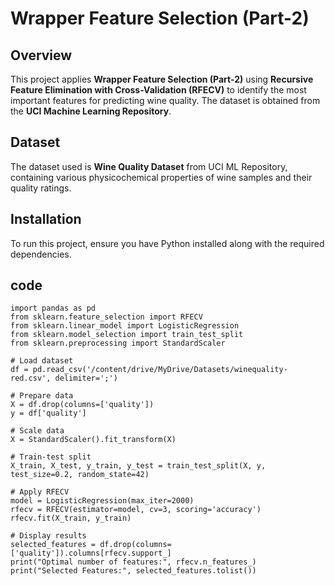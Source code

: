 # Wrapper Feature Selection (Part-2)

## Overview
This project applies **Wrapper Feature Selection (Part-2)** using **Recursive Feature Elimination with Cross-Validation (RFECV)** to identify the most important features for predicting wine quality. The dataset is obtained from the **UCI Machine Learning Repository**.

## Dataset
The dataset used is **Wine Quality Dataset** from UCI ML Repository, containing various physicochemical properties of wine samples and their quality ratings.

## Installation
To run this project, ensure you have Python installed along with the required dependencies.

## code
```
import pandas as pd
from sklearn.feature_selection import RFECV
from sklearn.linear_model import LogisticRegression
from sklearn.model_selection import train_test_split
from sklearn.preprocessing import StandardScaler

# Load dataset
df = pd.read_csv('/content/drive/MyDrive/Datasets/winequality-red.csv', delimiter=';')

# Prepare data
X = df.drop(columns=['quality'])
y = df['quality']

# Scale data
X = StandardScaler().fit_transform(X)

# Train-test split
X_train, X_test, y_train, y_test = train_test_split(X, y, test_size=0.2, random_state=42)

# Apply RFECV
model = LogisticRegression(max_iter=2000)
rfecv = RFECV(estimator=model, cv=3, scoring='accuracy')
rfecv.fit(X_train, y_train)

# Display results
selected_features = df.drop(columns=['quality']).columns[rfecv.support_]
print("Optimal number of features:", rfecv.n_features_)
print("Selected Features:", selected_features.tolist())
